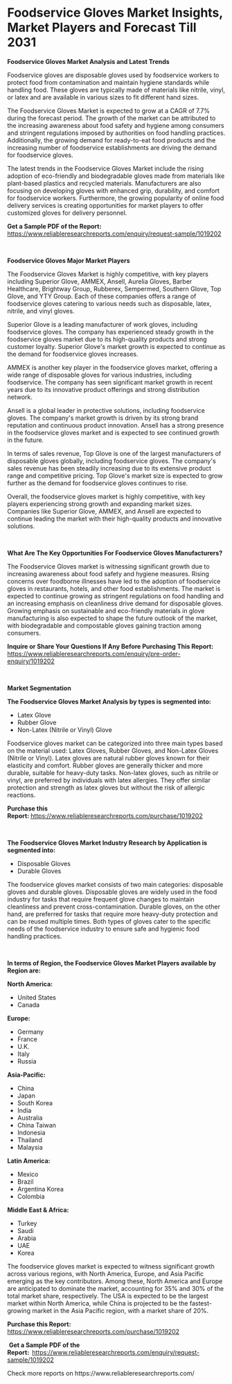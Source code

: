 <p><h1>Foodservice Gloves Market Insights, Market Players and Forecast Till 2031</h1></p><p><strong>Foodservice Gloves Market Analysis and Latest Trends</strong></p>
<p><p>Foodservice gloves are disposable gloves used by foodservice workers to protect food from contamination and maintain hygiene standards while handling food. These gloves are typically made of materials like nitrile, vinyl, or latex and are available in various sizes to fit different hand sizes.</p><p>The Foodservice Gloves Market is expected to grow at a CAGR of 7.7% during the forecast period. The growth of the market can be attributed to the increasing awareness about food safety and hygiene among consumers and stringent regulations imposed by authorities on food handling practices. Additionally, the growing demand for ready-to-eat food products and the increasing number of foodservice establishments are driving the demand for foodservice gloves.</p><p>The latest trends in the Foodservice Gloves Market include the rising adoption of eco-friendly and biodegradable gloves made from materials like plant-based plastics and recycled materials. Manufacturers are also focusing on developing gloves with enhanced grip, durability, and comfort for foodservice workers. Furthermore, the growing popularity of online food delivery services is creating opportunities for market players to offer customized gloves for delivery personnel.</p></p>
<p><strong>Get a Sample PDF of the Report:&nbsp;</strong> <a href="https://www.reliableresearchreports.com/enquiry/request-sample/1019202">https://www.reliableresearchreports.com/enquiry/request-sample/1019202</a></p>
<p>&nbsp;</p>
<p><strong>Foodservice Gloves Major Market Players</strong></p>
<p><p>The Foodservice Gloves Market is highly competitive, with key players including Superior Glove, AMMEX, Ansell, Aurelia Gloves, Barber Healthcare, Brightway Group, Rubberex, Sempermed, Southern Glove, Top Glove, and YTY Group. Each of these companies offers a range of foodservice gloves catering to various needs such as disposable, latex, nitrile, and vinyl gloves.</p><p>Superior Glove is a leading manufacturer of work gloves, including foodservice gloves. The company has experienced steady growth in the foodservice gloves market due to its high-quality products and strong customer loyalty. Superior Glove's market growth is expected to continue as the demand for foodservice gloves increases.</p><p>AMMEX is another key player in the foodservice gloves market, offering a wide range of disposable gloves for various industries, including foodservice. The company has seen significant market growth in recent years due to its innovative product offerings and strong distribution network.</p><p>Ansell is a global leader in protective solutions, including foodservice gloves. The company's market growth is driven by its strong brand reputation and continuous product innovation. Ansell has a strong presence in the foodservice gloves market and is expected to see continued growth in the future.</p><p>In terms of sales revenue, Top Glove is one of the largest manufacturers of disposable gloves globally, including foodservice gloves. The company's sales revenue has been steadily increasing due to its extensive product range and competitive pricing. Top Glove's market size is expected to grow further as the demand for foodservice gloves continues to rise.</p><p>Overall, the foodservice gloves market is highly competitive, with key players experiencing strong growth and expanding market sizes. Companies like Superior Glove, AMMEX, and Ansell are expected to continue leading the market with their high-quality products and innovative solutions.</p></p>
<p>&nbsp;</p>
<p><strong>What Are The Key Opportunities For Foodservice Gloves Manufacturers?</strong></p>
<p><p>The Foodservice Gloves market is witnessing significant growth due to increasing awareness about food safety and hygiene measures. Rising concerns over foodborne illnesses have led to the adoption of foodservice gloves in restaurants, hotels, and other food establishments. The market is expected to continue growing as stringent regulations on food handling and an increasing emphasis on cleanliness drive demand for disposable gloves. Growing emphasis on sustainable and eco-friendly materials in glove manufacturing is also expected to shape the future outlook of the market, with biodegradable and compostable gloves gaining traction among consumers.</p></p>
<p><strong>Inquire or Share Your Questions If Any Before Purchasing This Report:</strong> <a href="https://www.reliableresearchreports.com/enquiry/pre-order-enquiry/1019202">https://www.reliableresearchreports.com/enquiry/pre-order-enquiry/1019202</a></p>
<p>&nbsp;</p>
<p><strong>Market Segmentation</strong></p>
<p><strong>The Foodservice Gloves Market Analysis by types is segmented into:</strong></p>
<p><ul><li>Latex Glove</li><li>Rubber Glove</li><li>Non-Latex (Nitrile or Vinyl) Glove</li></ul></p>
<p><p>Foodservice gloves market can be categorized into three main types based on the material used: Latex Gloves, Rubber Gloves, and Non-Latex Gloves (Nitrile or Vinyl). Latex gloves are natural rubber gloves known for their elasticity and comfort. Rubber gloves are generally thicker and more durable, suitable for heavy-duty tasks. Non-latex gloves, such as nitrile or vinyl, are preferred by individuals with latex allergies. They offer similar protection and strength as latex gloves but without the risk of allergic reactions.</p></p>
<p><strong>Purchase this Report:&nbsp;</strong><a href="https://www.reliableresearchreports.com/purchase/1019202">https://www.reliableresearchreports.com/purchase/1019202</a></p>
<p>&nbsp;</p>
<p><strong>The Foodservice Gloves Market Industry Research by Application is segmented into:</strong></p>
<p><ul><li>Disposable Gloves</li><li>Durable Gloves</li></ul></p>
<p><p>The foodservice gloves market consists of two main categories: disposable gloves and durable gloves. Disposable gloves are widely used in the food industry for tasks that require frequent glove changes to maintain cleanliness and prevent cross-contamination. Durable gloves, on the other hand, are preferred for tasks that require more heavy-duty protection and can be reused multiple times. Both types of gloves cater to the specific needs of the foodservice industry to ensure safe and hygienic food handling practices.</p></p>
<p>&nbsp;</p>
<p><strong>In terms of Region, the Foodservice Gloves Market Players available by Region are:</strong></p>
<p>
    <p> <strong> North America: </strong>
        <ul>
            <li>United States</li>
            <li>Canada</li>
        </ul>
        </p> 
    <p> <strong> Europe: </strong>
        <ul>
            <li>Germany</li>
            <li>France</li>
            <li>U.K.</li>
            <li>Italy</li>
            <li>Russia</li>
        </ul>
        </p> 
    <p> <strong> Asia-Pacific: </strong>
        <ul>
            <li>China</li>
            <li>Japan</li>
            <li>South Korea</li>
            <li>India</li>
            <li>Australia</li>
            <li>China Taiwan</li>
            <li>Indonesia</li>
            <li>Thailand</li>
            <li>Malaysia</li>
        </ul>
        </p> 
    <p> <strong> Latin America: </strong>
        <ul>
            <li>Mexico</li>
            <li>Brazil</li>
            <li>Argentina Korea</li>
            <li>Colombia</li>
        </ul>
        </p> 
    <p> <strong> Middle East & Africa: </strong>
        <ul>
            <li>Turkey</li>
            <li>Saudi</li>
            <li>Arabia</li>
            <li>UAE</li>
            <li>Korea</li>
        </ul>
    </p>
    </p>
<p><p>The foodservice gloves market is expected to witness significant growth across various regions, with North America, Europe, and Asia Pacific emerging as the key contributors. Among these, North America and Europe are anticipated to dominate the market, accounting for 35% and 30% of the total market share, respectively. The USA is expected to be the largest market within North America, while China is projected to be the fastest-growing market in the Asia Pacific region, with a market share of 20%.</p></p>
<p><strong>Purchase this Report: </strong><a href="https://www.reliableresearchreports.com/purchase/1019202">https://www.reliableresearchreports.com/purchase/1019202</a></p>
<p>&nbsp;<strong>Get a Sample PDF of the Report:&nbsp;&nbsp;</strong><a href="https://www.reliableresearchreports.com/enquiry/request-sample/1019202">https://www.reliableresearchreports.com/enquiry/request-sample/1019202</a></p>
<p><strong></strong></p>
<p>Check more reports on https://www.reliableresearchreports.com/</p>